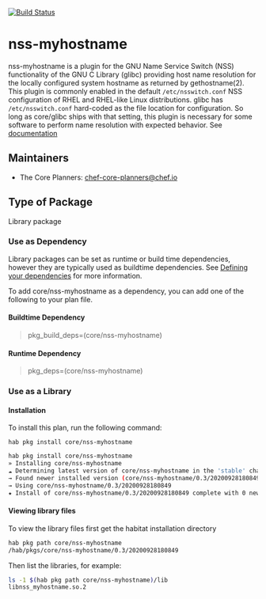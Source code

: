 [![Build Status](https://dev.azure.com/chefcorp-partnerengineering/Chef%20Base%20Plans/_apis/build/status/chef-base-plans.nss-myhostname?branchName=master)](https://dev.azure.com/chefcorp-partnerengineering/Chef%20Base%20Plans/_build/latest?definitionId=274&branchName=master)

# nss-myhostname

nss-myhostname is a plugin for the GNU Name Service Switch (NSS) functionality of the GNU C Library (glibc) providing host name resolution for the locally configured system hostname as returned by gethostname(2). This plugin is commonly enabled in the default `/etc/nsswitch.conf` NSS configuration of RHEL and RHEL-like Linux distributions. glibc has `/etc/nsswitch.conf` hard-coded as the file location for configuration. So long as core/glibc ships with that setting, this plugin is necessary for some software to perform name resolution with expected behavior.  See [documentation](http://0pointer.de/lennart/projects/nss-myhostname/)

## Maintainers

* The Core Planners: <chef-core-planners@chef.io>

## Type of Package

Library package

### Use as Dependency

Library packages can be set as runtime or build time dependencies, however they are typically used as buildtime dependencies. See [Defining your dependencies](https://www.habitat.sh/docs/developing-packages/developing-packages/#sts=Define%20Your%20Dependencies) for more information.

To add core/nss-myhostname as a dependency, you can add one of the following to your plan file.

#### Buildtime Dependency

> pkg_build_deps=(core/nss-myhostname)

#### Runtime Dependency

> pkg_deps=(core/nss-myhostname)

### Use as a Library

#### Installation

To install this plan, run the following command:

``hab pkg install core/nss-myhostname``

```bash
hab pkg install core/nss-myhostname
» Installing core/nss-myhostname
☁ Determining latest version of core/nss-myhostname in the 'stable' channel
→ Found newer installed version (core/nss-myhostname/0.3/20200928180849) than remote version (core/nss-myhostname/0.3/20200403172913)
→ Using core/nss-myhostname/0.3/20200928180849
★ Install of core/nss-myhostname/0.3/20200928180849 complete with 0 new packages installed.
```

#### Viewing library files

To view the library files first get the habitat installation directory

```bash
hab pkg path core/nss-myhostname
/hab/pkgs/core/nss-myhostname/0.3/20200928180849
```

Then list the libraries, for example:

```bash
ls -1 $(hab pkg path core/nss-myhostname)/lib
libnss_myhostname.so.2
```
